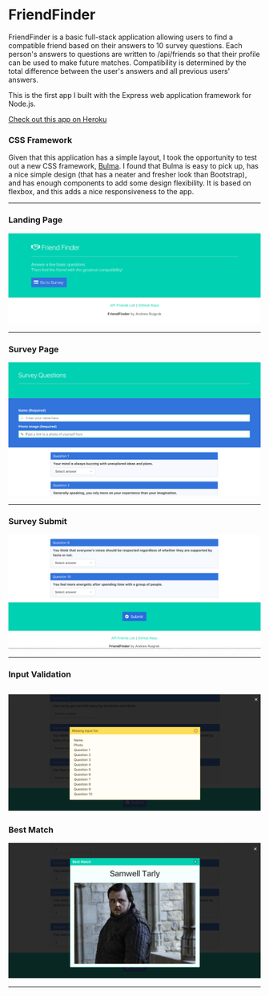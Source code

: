 # FriendFinder

FriendFinder is a basic full-stack application allowing users to find a compatible friend based on their answers to 10 survey questions. Each person's answers to questions are written to /api/friends so that their profile can be used to make future matches. Compatibility is determined by the total difference between the user's answers and all previous users' answers. 

This is the first app I built with the Express web application framework for Node.js. 

[Check out this app on Heroku](https://ruigrok-friend-finder.herokuapp.com/ "ruigrok-friend-finder on Heroku")


### CSS Framework

Given that this application has a simple layout, I took the opportunity to test out a new CSS framework, [Bulma](http://bulma.io/ "Bulma Homepage"). I found that Bulma is easy to pick up, has a nice simple design (that has a neater and fresher look than Bootstrap), and has enough components to add some design flexibility. It is based on flexbox, and this adds a nice responsiveness to the app.

---

### Landing Page

![home-page](/screenshots/home-page.png)

---

### Survey Page
![survey-page](/screenshots/survey-page.png)

---

### Survey Submit
![submit](/screenshots/submit.png)

---

### Input Validation

![input-validation](/screenshots/input-validation.png)
---

### Best Match
![results-modal](/screenshots/results-modal.png)

---




